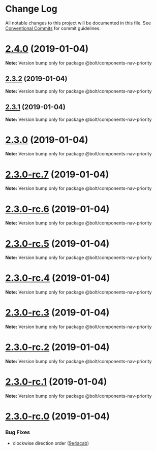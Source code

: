 # Change Log

All notable changes to this project will be documented in this file.
See [Conventional Commits](https://conventionalcommits.org) for commit guidelines.

# [2.4.0](https://github.com/bolt-design-system/bolt/tree/master/packages/components/bolt-nav-priority/compare/v2.3.2...v2.4.0) (2019-01-04)

**Note:** Version bump only for package @bolt/components-nav-priority





## [2.3.2](https://github.com/bolt-design-system/bolt/tree/master/packages/components/bolt-nav-priority/compare/v2.3.1...v2.3.2) (2019-01-04)

**Note:** Version bump only for package @bolt/components-nav-priority





## [2.3.1](https://github.com/bolt-design-system/bolt/tree/master/packages/components/bolt-nav-priority/compare/v2.3.0...v2.3.1) (2019-01-04)

**Note:** Version bump only for package @bolt/components-nav-priority





# [2.3.0](https://github.com/bolt-design-system/bolt/tree/master/packages/components/bolt-nav-priority/compare/v2.3.0-rc.7...v2.3.0) (2019-01-04)

**Note:** Version bump only for package @bolt/components-nav-priority





# [2.3.0-rc.7](https://github.com/bolt-design-system/bolt/tree/master/packages/components/bolt-nav-priority/compare/v2.3.0-rc.6...v2.3.0-rc.7) (2019-01-04)

**Note:** Version bump only for package @bolt/components-nav-priority





# [2.3.0-rc.6](https://github.com/bolt-design-system/bolt/tree/master/packages/components/bolt-nav-priority/compare/v2.3.0-rc.5...v2.3.0-rc.6) (2019-01-04)

**Note:** Version bump only for package @bolt/components-nav-priority





# [2.3.0-rc.5](https://github.com/bolt-design-system/bolt/tree/master/packages/components/bolt-nav-priority/compare/v2.3.0-rc.4...v2.3.0-rc.5) (2019-01-04)

**Note:** Version bump only for package @bolt/components-nav-priority





# [2.3.0-rc.4](https://github.com/bolt-design-system/bolt/tree/master/packages/components/bolt-nav-priority/compare/v2.3.0-rc.3...v2.3.0-rc.4) (2019-01-04)

**Note:** Version bump only for package @bolt/components-nav-priority





# [2.3.0-rc.3](https://github.com/bolt-design-system/bolt/tree/master/packages/components/bolt-nav-priority/compare/v2.3.0-rc.2...v2.3.0-rc.3) (2019-01-04)

**Note:** Version bump only for package @bolt/components-nav-priority





# [2.3.0-rc.2](https://github.com/bolt-design-system/bolt/tree/master/packages/components/bolt-nav-priority/compare/v2.3.0-rc.1...v2.3.0-rc.2) (2019-01-04)

**Note:** Version bump only for package @bolt/components-nav-priority





# [2.3.0-rc.1](https://github.com/bolt-design-system/bolt/tree/master/packages/components/bolt-nav-priority/compare/vv2.3.0-rc.0...v2.3.0-rc.1) (2019-01-04)

**Note:** Version bump only for package @bolt/components-nav-priority





# [2.3.0-rc.0](https://github.com/bolt-design-system/bolt/tree/master/packages/components/bolt-nav-priority/compare/v2.2.1...v2.3.0-rc.0) (2019-01-04)


### Bug Fixes

* clockwise direction order ([9e4acab](https://github.com/bolt-design-system/bolt/tree/master/packages/components/bolt-nav-priority/commit/9e4acab))
